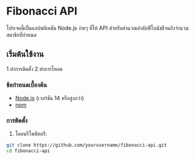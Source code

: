 # Fibonacci API

โปรเจคนี้เป็นแอปพลิเคชัน Node.js ง่ายๆ ที่ให้ API สำหรับคำนวณลำดับฟีโบนัชชีจนถึงจำนวนสมาชิกที่กำหนด

## เริ่มต้นใช้งาน
1.ทำการติดตั้ง
2.ทำการโหลด
### ข้อกำหนดเบื้องต้น

- [Node.js](https://nodejs.org/) (เวอร์ชัน 14 หรือสูงกว่า)
- [npm](https://www.npmjs.com/)

### การติดตั้ง

1. โคลนรีโพซิทอรี:

```bash
git clone https://github.com/yourusername/fibonacci-api.git
cd fibonacci-api

